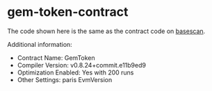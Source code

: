 # gem-token-contract

The code shown here is the same as the contract code on [basescan](https://basescan.org/address/0xc9E0DC5b3a89c1D55760CBEe2b5973957Fb9cA11#code).

Additional information:
- Contract Name: GemToken
- Compiler Version: v0.8.24+commit.e11b9ed9
- Optimization Enabled: Yes with 200 runs
- Other Settings: paris EvmVersion
